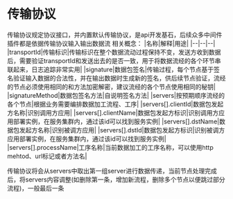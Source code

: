 # 传输协议
传输协议规定协议接口，并内置默认传输协议，是api开发基石，后续众多中间件插件都是依据传输协议输入输出数据流
相关概念：
|名称|解释|用途|
|--|--|--|
|transportId|传输标识|传输标识在整个数据流动过程保持不变，发送方收到数据后，需要验证transportId和发送出去的是否一致，用于将数据流经的各个环节串联起来，日志追踪非常实用|
|signature|数据包签名|传输过程，每个节点基于签名验证输入数据的合法性，并在输出数据时生成新的签名，供后续节点验证，流经的节点必须使用相同的和方法加密解密，建议流经的各个节点使用相同的秘钥|
|signatureMethod|数据包签名方法|自说明签名方法|
|servers|按预期顺序流经的各个节点|根据业务需要编排数据加工流程、工序|
|servers[].clientId|数据包发起方名称|识别调用方应用|
|servers[].clientName|数据包发起方标识|识别调用方应用部署实例，在服务集群内，通过该id可以找到服务实例|
|servers[].dstName|数据包发起方名称|识别被调方应用|
|servers[].dstId|数据包发起方标识|识别被调方应用部署实例，在服务集群内，通过该id可以找到服务实例|
|servers[].processName|工序名称|当前数据加工的工序名称，可以使用http mehtod、url标记或者方法名|

传输协议将会从servers中取出第一组server进行数据传递，当前节点处理完成后，将servers内容调整(如删除第一条，增加新流程，删除多个节点以便跳过部分流程)，一般最后一条
